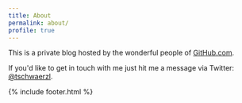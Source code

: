 ```yaml
---
title: About
permalink: about/
profile: true
---
```


This is a private blog hosted by the wonderful people of [GitHub.com][github].

If you'd like to get in touch with me just hit me a message via Twitter: [@tschwaerzl][twitter-ts].

[github]: https://github.com
[twitter-ts]: https://twitter.com/tschwaerzl

{% include footer.html %}
